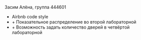 Засим Алёна, группа 444601

* Airbnb code style
* \+ Показательное распределение во второй лабораторной
* \+ Возможность задать количество дверей в четвёртой лабораторной